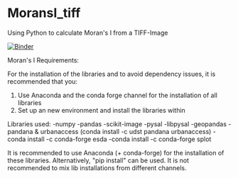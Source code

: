 # MoransI_tiff
Using Python to calculate Moran's I from a TIFF-Image


[![Binder](https://mybinder.org/badge_logo.svg)](https://mybinder.org/v2/gh/simon-donike/MoransI_tiff/master)


Moran's I Requirements:


For the installation of the libraries and to avoid dependency issues, it is recommended that you:
1. Use Anaconda and the conda forge channel for the installation of all libraries
2. Set up an new environment and install the libraries within

Libraries used:
-numpy
-pandas
-scikit-image
-pysal
-libpysal
-geopandas
-pandana & urbanaccess (conda install -c udst pandana urbanaccess)
-conda install -c conda-forge esda
-conda install -c conda-forge splot



It is recommended to use Anaconda (+ conda-forge) for the installation of these libraries.
Alternatively, "pip install" can be used. It is not recommended to mix lib installations from
different channels.
